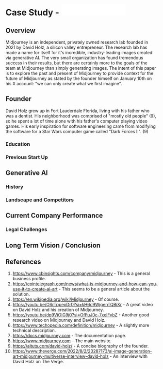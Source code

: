 # Case Study - ![Midjourney Logo](midjourney.png)

## Overview
Midjourney is an independent, privately owned research lab founded in 2021 by David Holz, a silicon valley entrepreneur.  The research lab has made a name for itself for it's incredible, industry-leading images created via generative AI.  The very small organization has found tremendous success in their results, but there are certainly more to the goals of the team at Midjourney than simply generating images.  The intent of this paper is to explore the past and present of Midjourney to provide context for the future of Midjourney as stated by the founder himself on January 10th on his X account: "we can only create what we first imagine".

## Founder
David Holz grew up in Fort Lauderdale Florida, living with his father who was a dentist.  His neighborhood was comprised of "mostly old people" (9), so he spent a lot of time alone with his father's computer playing video games.  His early inspiration for software engineering came from modifying the software for a Star Wars computer game called "Dark Forces II". (9)

### Education
### Previous Start Up

## Generative AI
### History
### Landscape and Competitors

## Current Company Performance
### Legal Challenges

## Long Term Vision / Conclusion

## References

1. https://www.cbinsights.com/company/midjourney - This is a general business profile.
2. https://cointelegraph.com/news/what-is-midjourney-and-how-can-you-use-it-to-create-ai-art - This seems to be a general article about the solution.
3. https://en.wikipedia.org/wiki/Midjourney - Of course.
4. https://youtu.be/OSrTppeoDr0?si=kH6c9WjgenTQBiXr - A great video on David Holz and his creation of Midjourney.
5. https://youtu.be/dp9ViOIG9j0?si=OfFuJ0c-7xelFvbZ - Another good research video on Midjourney and David Holz.
6. https://www.techopedia.com/definition/midjourney - A slightly more technical description.
7. https://docs.midjourney.com - The documentation page.
8. https://www.midjourney.com - The main website.
9. https://aituts.com/david-holz/ - A concise biography of the founder.
10. https://www.theverge.com/2022/8/2/23287173/ai-image-generation-art-midjourney-multiverse-interview-david-holz - An interview with David Holz on The Verge.
